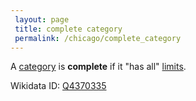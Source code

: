 ```yaml
---
 layout: page
 title: complete category
 permalink: /chicago/complete_category
---
```

A [category](https://mathgloss.github.io/MathGloss/category) is **complete** if it "has all" [limits](https://mathgloss.github.io/MathGloss/limit_of_a_D-shaped_diagram).

Wikidata ID: [Q4370335](https://www.wikidata.org/wiki/Q4370335)